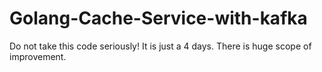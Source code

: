 # Golang-Cache-Service-with-kafka
Do not take this code seriously! It is just a 4 days. There is huge scope of improvement.  
